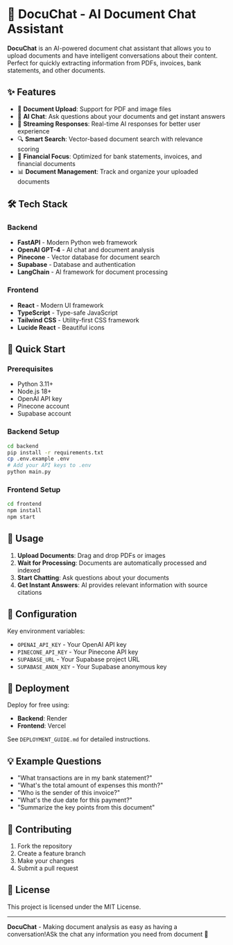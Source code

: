 # 🤖 DocuChat - AI Document Chat Assistant

**DocuChat** is an AI-powered document chat assistant that allows you to upload documents and have intelligent conversations about their content. Perfect for quickly extracting information from PDFs, invoices, bank statements, and other documents.


## ✨ Features

- 📄 **Document Upload**: Support for PDF and image files
- 💬 **AI Chat**: Ask questions about your documents and get instant answers
- 🚀 **Streaming Responses**: Real-time AI responses for better user experience
- 🔍 **Smart Search**: Vector-based document search with relevance scoring
- 🏦 **Financial Focus**: Optimized for bank statements, invoices, and financial documents
- 📊 **Document Management**: Track and organize your uploaded documents

## 🛠️ Tech Stack

### Backend
- **FastAPI** - Modern Python web framework
- **OpenAI GPT-4** - AI chat and document analysis
- **Pinecone** - Vector database for document search
- **Supabase** - Database and authentication
- **LangChain** - AI framework for document processing

### Frontend
- **React** - Modern UI framework
- **TypeScript** - Type-safe JavaScript
- **Tailwind CSS** - Utility-first CSS framework
- **Lucide React** - Beautiful icons

## 🚀 Quick Start

### Prerequisites
- Python 3.11+
- Node.js 18+
- OpenAI API key
- Pinecone account
- Supabase account

### Backend Setup
```bash
cd backend
pip install -r requirements.txt
cp .env.example .env
# Add your API keys to .env
python main.py
```

### Frontend Setup
```bash
cd frontend
npm install
npm start
```

## 📱 Usage

1. **Upload Documents**: Drag and drop PDFs or images
2. **Wait for Processing**: Documents are automatically processed and indexed
3. **Start Chatting**: Ask questions about your documents
4. **Get Instant Answers**: AI provides relevant information with source citations

## 🔧 Configuration

Key environment variables:
- `OPENAI_API_KEY` - Your OpenAI API key
- `PINECONE_API_KEY` - Your Pinecone API key
- `SUPABASE_URL` - Your Supabase project URL
- `SUPABASE_ANON_KEY` - Your Supabase anonymous key

## 🚀 Deployment

Deploy for free using:
- **Backend**: Render
- **Frontend**: Vercel

See `DEPLOYMENT_GUIDE.md` for detailed instructions.

## 💡 Example Questions

- "What transactions are in my bank statement?"
- "What's the total amount of expenses this month?"
- "Who is the sender of this invoice?"
- "What's the due date for this payment?"
- "Summarize the key points from this document"

## 🤝 Contributing

1. Fork the repository
2. Create a feature branch
3. Make your changes
4. Submit a pull request

## 📄 License

This project is licensed under the MIT License.

---

**DocuChat** - Making document analysis as easy as having a conversation!ASk the chat any information you need from document 🚀 
